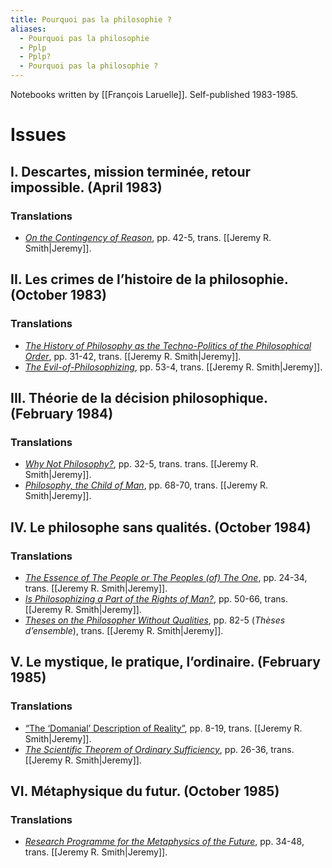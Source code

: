 ```yaml
---
title: Pourquoi pas la philosophie ?
aliases:
  - Pourquoi pas la philosophie
  - Pplp
  - Pplp?
  - Pourquoi pas la philosophie ?
---
```

Notebooks written by [[François Laruelle]]. Self-published 1983-1985.
# Issues

##  I. Descartes, mission terminée, retour impossible. (April 1983)

### Translations

* [_On the Contingency of Reason_](https://endemictheory.wordpress.com/2021/08/08/translation-of-francois-laruelle-on-the-contingency-of-reason-in-pourquoi-pas-la-philosophie-1-april-1983/), pp. 42-5, trans. [[Jeremy R. Smith|Jeremy]].
## II. Les crimes de l’histoire de la philosophie. (October 1983)

### Translations

* [_The History of Philosophy as the Techno-Politics of the Philosophical Order_](https://endemictheory.wordpress.com/2021/08/08/translation-of-francois-laruelle-the-history-of-philosophy-as-the-techno-politics-of-the-philosophical-order-in-pourquoi-pas-la-philosophie-2-october-1983/), pp. 31-42, trans. [[Jeremy R. Smith|Jeremy]].
* [_The Evil-of-Philosophizing_](https://endemictheory.wordpress.com/2021/09/06/translation-of-francois-laruelle-the-evil-of-philosophizing-from-pourquoi-pas-la-philosophie-2-october-1983/), pp. 53-4, trans. [[Jeremy R. Smith|Jeremy]].

## III. Théorie de la décision philosophique. (February 1984)

### Translations

* [_Why Not Philosophy?_](https://endemictheory.wordpress.com/2021/03/21/translation-of-francois-laruelle-why-not-philosophy-in-pourquoi-pas-la-philosophie-3-1984/), pp. 32-5, trans. trans. [[Jeremy R. Smith|Jeremy]].
* [_Philosophy, the Child of Man_](https://endemictheory.wordpress.com/2021/04/04/translation-of-francois-laruelle-philosophy-the-child-of-man-from-pourquoi-pas-la-philosophie-3-february-1984/), pp. 68-70, trans. [[Jeremy R. Smith|Jeremy]].
## IV. Le philosophe sans qualités. (October 1984)

### Translations

* [_The Essence of The People or The Peoples (of) The One_](https://endemictheory.wordpress.com/2021/08/23/translation-of-francois-laruelle-the-essence-of-the-people-or-the-peoples-of-the-one-from-pourquoi-pas-la-philosophie-4-october-1984/), pp. 24-34, trans. [[Jeremy R. Smith|Jeremy]].
* [_Is Philosophizing a Part of the Rights of Man?_](https://endemictheory.wordpress.com/2021/10/08/translation-of-francois-laruelle-is-philosophizing-a-part-of-the-rights-of-man-from-pourquoi-pas-la-philosophie-4-october-1984%ef%bf%bc/), pp. 50-66, trans. [[Jeremy R. Smith|Jeremy]].
* [_Theses on the Philosopher Without Qualities_](https://endemictheory.wordpress.com/2021/03/05/translation-of-francois-laruelle-theses-on-the-philosopher-without-qualities-from-pourquoi-pas-la-philosophie-4-1984/), pp. 82-5 (_Thèses d’ensemble_), trans. [[Jeremy R. Smith|Jeremy]].
## V.  Le mystique, le pratique, l’ordinaire. (February 1985)

### Translations

* [“The ‘Domanial’ Description of Reality”](https://endemictheory.wordpress.com/2022/11/20/translation-of-francois-laruelle-the-domanial-description-of-reality-from-pourquoi-pas-la-philosophie-5-february-1985/), pp. 8-19, trans. [[Jeremy R. Smith|Jeremy]].
* [_The Scientific Theorem of Ordinary Sufficiency_](https://endemictheory.wordpress.com/2021/03/28/translation-of-francois-laruelle-the-scientific-theorem-of-ordinary-sufficiency-from-pourquoi-pas-la-philosophie-5-feburary-1985/), pp. 26-36, trans. [[Jeremy R. Smith|Jeremy]].
## VI. Métaphysique du futur. (October 1985)

### Translations

* [_Research Programme for the Metaphysics of the Future_](https://endemictheory.wordpress.com/2021/04/05/translation-of-francois-laruelle-research-programme-for-the-metaphysics-of-the-future-1985/), pp. 34-48, trans. [[Jeremy R. Smith|Jeremy]].